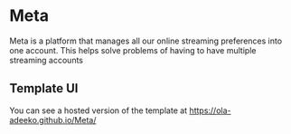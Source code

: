# Meta
Meta is a platform that manages all our online streaming preferences into one account. This helps solve problems of having to have multiple streaming accounts

## Template UI
You can see a hosted version of the template at https://ola-adeeko.github.io/Meta/
